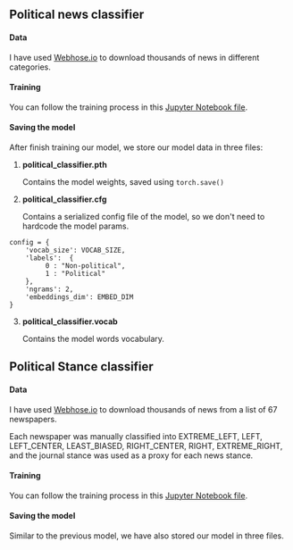 ## Political news classifier

#### Data

I have used [Webhose.io](http://webhose.io) to download thousands of news in different categories.

#### Training

You can follow the training process in this [Jupyter Notebook file](http://github.com/unbiased/blob/master/models/PoliticalNewsClassifier.ipynb).

#### Saving the model

After finish training our model, we store our model data in three files:

1. **political_classifier.pth**

	Contains the model weights, saved using `torch.save()`

2. **political_classifier.cfg**

	Contains a serialized config file of the model, so we don't need to hardcode the model params.

```
config = {
    'vocab_size': VOCAB_SIZE,
    'labels':  {
         0 : "Non-political",
         1 : "Political"
    },
    'ngrams': 2,
    'embeddings_dim': EMBED_DIM    
}
```

3.	**political_classifier.vocab**

 	Contains the model words vocabulary.



## Political Stance classifier

#### Data

I have used [Webhose.io](http://webhose.io) to download thousands of news from a list of 67 newspapers.

Each newspaper was manually classified into EXTREME_LEFT, LEFT, LEFT_CENTER, LEAST_BIASED, RIGHT_CENTER, RIGHT, EXTREME_RIGHT, and the journal stance was used as a proxy for each news stance.

#### Training

You can follow the training process in this [Jupyter Notebook file](http://github.com/unbiased/blob/master/models/PoliticalNewsStanceClassifier.ipynb).

#### Saving the model

Similar to the previous model, we have also stored our model in three files.
